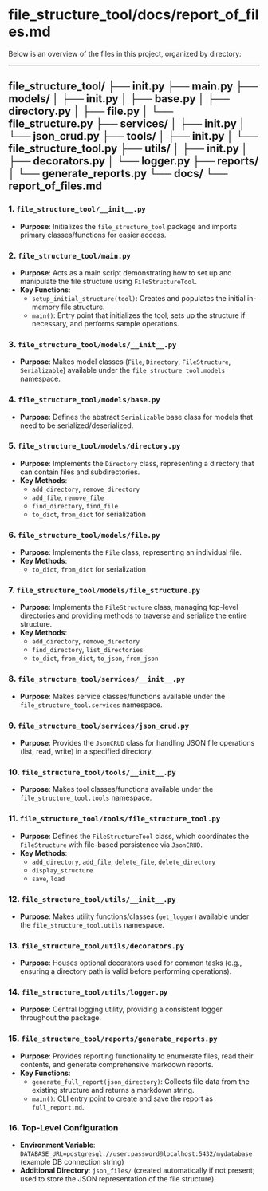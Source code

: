 # file_structure_tool/docs/report_of_files.md

Below is an overview of the files in this project, organized by directory:

---
file_structure_tool/
├── init.py
├── main.py
├── models/
│ ├── init.py
│ ├── base.py
│ ├── directory.py
│ ├── file.py
│ └── file_structure.py
├── services/
│ ├── init.py
│ └── json_crud.py
├── tools/
│ ├── init.py
│ └── file_structure_tool.py
├── utils/
│ ├── init.py
│ ├── decorators.py
│ └── logger.py
├── reports/
│ └── generate_reports.py
└── docs/
└── report_of_files.md
---

### 1. `file_structure_tool/__init__.py`
- **Purpose**: Initializes the `file_structure_tool` package and imports primary classes/functions for easier access.

### 2. `file_structure_tool/main.py`
- **Purpose**: Acts as a main script demonstrating how to set up and manipulate the file structure using `FileStructureTool`.
- **Key Functions**:
  - `setup_initial_structure(tool)`: Creates and populates the initial in-memory file structure.
  - `main()`: Entry point that initializes the tool, sets up the structure if necessary, and performs sample operations.

### 3. `file_structure_tool/models/__init__.py`
- **Purpose**: Makes model classes (`File`, `Directory`, `FileStructure`, `Serializable`) available under the `file_structure_tool.models` namespace.

### 4. `file_structure_tool/models/base.py`
- **Purpose**: Defines the abstract `Serializable` base class for models that need to be serialized/deserialized.

### 5. `file_structure_tool/models/directory.py`
- **Purpose**: Implements the `Directory` class, representing a directory that can contain files and subdirectories.  
- **Key Methods**:
  - `add_directory`, `remove_directory`
  - `add_file`, `remove_file`
  - `find_directory`, `find_file`
  - `to_dict`, `from_dict` for serialization

### 6. `file_structure_tool/models/file.py`
- **Purpose**: Implements the `File` class, representing an individual file.  
- **Key Methods**:
  - `to_dict`, `from_dict` for serialization

### 7. `file_structure_tool/models/file_structure.py`
- **Purpose**: Implements the `FileStructure` class, managing top-level directories and providing methods to traverse and serialize the entire structure.  
- **Key Methods**:
  - `add_directory`, `remove_directory`
  - `find_directory`, `list_directories`
  - `to_dict`, `from_dict`, `to_json`, `from_json`

### 8. `file_structure_tool/services/__init__.py`
- **Purpose**: Makes service classes/functions available under the `file_structure_tool.services` namespace.

### 9. `file_structure_tool/services/json_crud.py`
- **Purpose**: Provides the `JsonCRUD` class for handling JSON file operations (list, read, write) in a specified directory.

### 10. `file_structure_tool/tools/__init__.py`
- **Purpose**: Makes tool classes/functions available under the `file_structure_tool.tools` namespace.

### 11. `file_structure_tool/tools/file_structure_tool.py`
- **Purpose**: Defines the `FileStructureTool` class, which coordinates the `FileStructure` with file-based persistence via `JsonCRUD`.  
- **Key Methods**:
  - `add_directory`, `add_file`, `delete_file`, `delete_directory`
  - `display_structure`
  - `save`, `load`

### 12. `file_structure_tool/utils/__init__.py`
- **Purpose**: Makes utility functions/classes (`get_logger`) available under the `file_structure_tool.utils` namespace.

### 13. `file_structure_tool/utils/decorators.py`
- **Purpose**: Houses optional decorators used for common tasks (e.g., ensuring a directory path is valid before performing operations).

### 14. `file_structure_tool/utils/logger.py`
- **Purpose**: Central logging utility, providing a consistent logger throughout the package.

### 15. `file_structure_tool/reports/generate_reports.py`
- **Purpose**: Provides reporting functionality to enumerate files, read their contents, and generate comprehensive markdown reports.
- **Key Functions**:
  - `generate_full_report(json_directory)`: Collects file data from the existing structure and returns a markdown string.
  - `main()`: CLI entry point to create and save the report as `full_report.md`.

### 16. Top-Level Configuration
- **Environment Variable**: `DATABASE_URL=postgresql://user:password@localhost:5432/mydatabase` (example DB connection string)
- **Additional Directory**: `json_files/` (created automatically if not present; used to store the JSON representation of the file structure).
